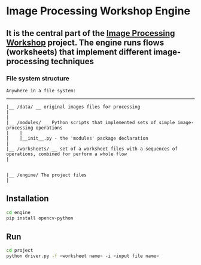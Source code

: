 # Image Processing Workshop Engine

## It is the central part of the [Image Processing Workshop](https://github.com/ekarpovs/image-processing-workshop) project. The engine runs flows (worksheets) that implement different image-processing techniques

### File system structure

    Anywhere in a file system:
_____
    |__ /data/ __ original images files for processing
    |
    |
    |__ /modules/ __ Python scripts that implemented sets of simple image-processing operations
    |    |
    |    |__init__.py - the 'modules' package declaration
    |   
    |__ /worksheets/ __ set of a worksheet files with a sequences of operations, combined for perform a whole flow 
    |   
    

    |__ /engine/ The project files
    |

## Installation

```bash
cd engine
pip install opencv-python
```

## Run

```bash
cd project
python driver.py -f <worksheet name> -i <input file name>
```
